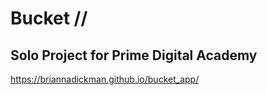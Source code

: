 # Bucket //

## Solo Project for Prime Digital Academy

https://briannadickman.github.io/bucket_app/
